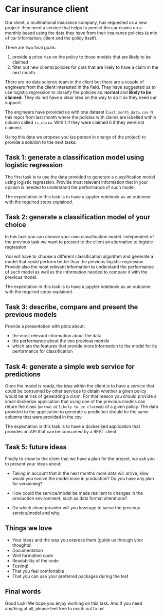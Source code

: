 # Car insurance client

Our client, a multinational insurance company, has requested us a new project: they need a service that helps to predict 
the car claims on a monthly based using the data they have from their insurance policies (a mix of car information, client
and the policy itself).

There are two final goals: 
1. provide a price rise on the policy to those models that are likely to be claimed
2. filter out new clients/policies for cars that are likely to have a claim in the next month. 

There are no data science team in the client but there are a couple of engineers from the client interested in the field. 
They have suggested us to use logistic regression to classify the policies as: **normal** and **likely to be claimed**. 
They do not have a clear idea on the way to do it so they need our support. 

The engineers have provided us with one dataset (`last_month_data.csv` in this repo) from last month where the policies with claims are labelled within column called `is_claim`. With 1 if they were claimed 0 if they were not claimed.

Using this data we propose you (as person in charge of the project) to provide a solution to the next tasks:

## **Task 1**: generate a classification model using logistic regression
The first task is to use the data provided to generate a classification model using logistic regression.
Provide most relevant information that in your opinion is needed to understand the performance of such model.

The expectation in this task is to have a jupyter notebook as an outcome with the required steps explained. 

## **Task 2**: generate a classification model of your choice

In this task you can choose your own classification model. Independent of the previous task
we want to present to the client an alternative to logistic regression.

You will have to choose a different classification algorithm and generate a model that *could* perform better than the 
previous logistic regression. Provide also the most relevant information to understand the performance of such model as well
as the information needed to compare it with the previous model. 

The expectation in this task is to have a jupyter notebook as an outcome with the required steps explained. 

## **Task 3**: describe, compare and present the previous models

Provide a presentation with plots about:
- the most relevant information about the data
- the performance about the two previous models
- which are the features that provide more information to the model for its performance for classification

## **Task 4**: generate a simple web service for predictions

Once the model is ready, the idea within the client is to have a service that could be consumed by other services to
obtain whether a given policy would be at risk of generating a claim. For that reason you should provide a small dockerize
application that using one of the previous models can return the class (`normal` or `likely to be claimed`) of a given policy. The data provided to the application to generate a prediction should be the same columns that were provided in the csv.

The expectation in this task is to have a dockerized application that provides an API that can be consumed by a REST client.

## **Task 5**: future ideas

Finally to show to the client that we have a plan for the project, we ask you to present your ideas about: 

- Taking in account that in the next months more data will arrive, How would you evolve the model once in production? Do 
you have any plan for versioning?

- How could the service/model be made resilient to changes in the production environment, such as data format alterations? 

- On which cloud provider will you leverage to serve the previous service/model and why.


## Things we love

- Your ideas and the way you express them (guide us through your thoughts)
- Documentation
- Well formatted code
- Readability of the code
- <ins>Testing!</ins>
- That you feel comfortable
- That you can use your preferred packages during the test


## Final words

Good luck! We hope you enjoy working on this task. And if you need anything at all, please feel free to reach out to us!
